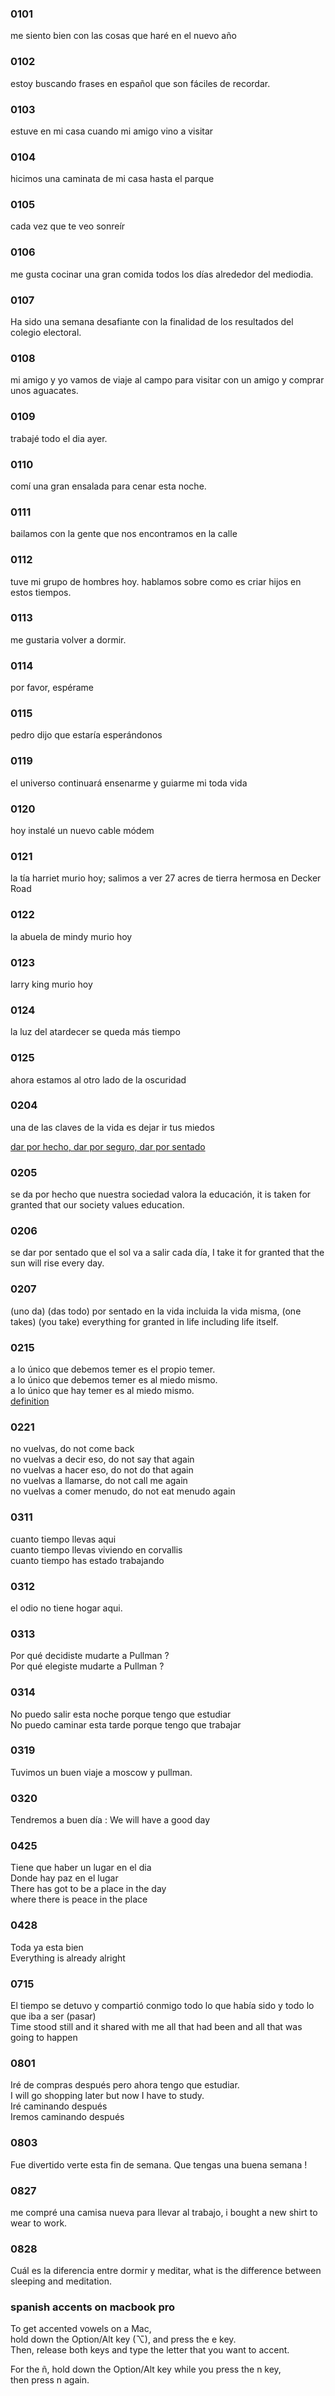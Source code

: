 ### 0101
me siento bien con las cosas que haré en el nuevo año
### 0102
estoy buscando frases en español que son fáciles de recordar.
### 0103
estuve en mi casa cuando mi amigo vino a visitar
### 0104
hicimos una caminata de mi casa hasta el parque
### 0105
cada vez que te veo sonreír
### 0106
me gusta cocinar una gran comida todos los días alrededor del mediodia.
### 0107
Ha sido una semana desafiante con la finalidad de los resultados del colegio electoral.
### 0108
mi amigo y yo vamos de viaje al campo para visitar con un amigo y comprar unos aguacates.
### 0109
trabajé todo el dia ayer.
### 0110
comí una gran ensalada para cenar esta noche.
### 0111
bailamos con la gente que nos encontramos en la calle
### 0112
tuve mi grupo de hombres hoy.  hablamos sobre como es criar hijos en estos tiempos.
### 0113
me gustaria volver a dormir.
### 0114
por favor, espérame
### 0115
pedro dijo que estaría esperándonos
### 0119
el universo continuará ensenarme y guiarme mi toda vida
### 0120
hoy instalé un nuevo cable módem
### 0121
la tía harriet murio hoy; salimos a ver 27 acres de tierra hermosa en Decker Road
### 0122
la abuela de mindy murio hoy
### 0123
larry king murio hoy
### 0124
la luz del atardecer se queda más tiempo
### 0125
ahora estamos al otro lado de la oscuridad
### 0204
una de las claves de la vida es dejar ir tus miedos

[dar por hecho, dar por seguro, dar por sentado](https://www.wordreference.com/es/en/translation.asp?spen=dar+por+hecho)

### 0205
se da por hecho que nuestra sociedad valora la educación, it is taken for granted that our society values education.
### 0206
se dar por sentado que el sol va a salir cada día, I take it for granted that the sun will rise every day.
### 0207
(uno da) (das todo) por sentado en la vida incluida la vida misma, (one takes) (you take) everything for granted in life including life itself.
### 0215
a lo único que debemos temer es el propio temer.   
a lo único que debemos temer es al miedo mismo.   
a lo único que hay temer es al miedo mismo.   
[definition](https://www.google.com/search?q=a+lo+unico+que+hay+que+temer+es+al+miedo+mismo&oq=%22a+lo+unico+que+hay+temer+es+al+miedo+&aqs=chrome.1.69i57j0i22i30l2.17701j0j7&sourceid=chrome&ie=UTF-8)  
### 0221
no vuelvas, do not come back  
no vuelvas a decir eso, do not say that again  
no vuelvas a hacer eso, do not do that again  
no vuelvas a llamarse, do not call me again  
no vuelvas a comer menudo, do not eat menudo again
### 0311
cuanto tiempo llevas aqui  
cuanto tiempo llevas viviendo en corvallis    
cuanto tiempo has estado trabajando    
### 0312
el odio no tiene hogar aqui.  
### 0313
Por qué decidiste mudarte a Pullman ?  
Por qué elegiste mudarte a Pullman ?
### 0314
No puedo salir esta noche porque tengo que estudiar  
No puedo caminar esta tarde porque tengo que trabajar
### 0319
Tuvimos un buen viaje a moscow y pullman.  
### 0320
Tendremos a buen día : We will have a good day
### 0425
Tiene que haber un lugar en el dia   
Donde hay paz en el lugar   
There has got to be a place in the day   
where there is peace in the place
### 0428
Toda ya esta bien   
Everything is already alright
### 0715
El tiempo se detuvo y compartió conmigo todo lo que había sido y todo lo que iba a ser (pasar)   
Time stood still and it shared with me all that had been and all that was going to happen
### 0801
Iré de compras después pero ahora tengo que estudiar.   
I will go shopping later but now I have to study.   
Iré caminando después   
Iremos caminando después
### 0803
Fue divertido verte esta fin de semana. Que tengas una buena semana !
### 0827
me compré una camisa nueva para llevar al trabajo, i bought a new shirt to wear to work.   
### 0828
Cuál es la diferencia entre dormir y meditar, what is the difference between sleeping and meditation.   

### spanish accents on macbook pro

To get accented vowels on a Mac,   
hold down the Option/Alt key (⌥), and press the e key.    
Then, release both keys and type the letter that you want to accent.

For the ñ, hold down the Option/Alt key while you press the n key,    
then press n again.
